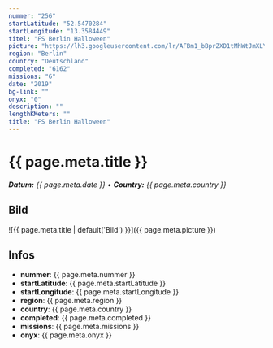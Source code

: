 ```yaml
---
nummer: "256"
startLatitude: "52.5470284"
startLongitude: "13.3584449"
titel: "FS Berlin Halloween"
picture: "https://lh3.googleusercontent.com/lr/AFBm1_bBprZXD1tMhWtJmXLYBdKAEQT21iz_pPhjOynvkf7ellUMVH1HlK0NeWkckcycr5_4a5pMc5R57XKy7jR6QIBK2tYUBP4rJXvB0gzYtIMv6KUmRtttkFBjRiH9HyfP3pHSDQ5rbhuqhFWZ6HjOBd8wnUN7r5aNEYO5-SzF9IJgSpcVttNmIAVrdJxovtZAXBKTigxys5vYPX1bCscUEVpcqQUBKi6-Xi7kny2S6W0Sde4-q7-3eLVA1MowNU5dxsexZVM4-ymHuy15ZDRWI9rNsR77crnYCodz5AQGJYD-G1sThy_qs5rMDuZ67Xq5L4vPpkEMYiDAGs0ZsqJYh7mBj-JaQPjvJgyqiHKjMmKIR1AYbjl8BbfwWRpKW6XFc2aGo3yiGqE1vhcQQ1WhxLcd6HCiNCh_GcTGOn7XJ7Hl5f6mbbY18dAjUy_bIPJCN6ETgNftPXtx4hLvHz078fYTkpjmbXuSJPqtv4WLc8Ar7yIPtAd_SsYx0UrQHm_8O0w7OUyeOxkiaOU7WLcek4wIu-MFVFvG9Fu2EkCnRReKy6TPwYCt1ciaM9hUk1sRQYngUsTwDJEK71pLfxQMPKXUBSer3FydE6d6fR4sNi5dq8_2P7c7LlGyn3UBzp0l6jB0O8rehWpDf5YD1tMwjWsNPYgVdBnxxFuiVuDSyjepV9YQOxPHdKMWMSO-wSdXCy7OEvXEHkC8TWwrnfrpRl9gxktiJQ4RggTd8xnzGi8zHW9azAZiOUJRHv421FOHI0tXMvst_7MqxRkRaceRZGgCuvkjjqyBB_snIDGQAR9iIjKjg5BTqNAM9XuObHKu6984DaYh_yfdkulNPtlIcr50JdX6rfM"
region: "Berlin"
country: "Deutschland"
completed: "6162"
missions: "6"
date: "2019"
bg-link: ""
onyx: "0"
description: ""
lengthKMeters: ""
title: "FS Berlin Halloween"
---
```


# {{ page.meta.title }}
_**Datum:** {{ page.meta.date }} • **Country:** {{ page.meta.country }}_

## Bild
![{{ page.meta.title | default('Bild') }}]({{ page.meta.picture }})

## Infos
- **nummer**: {{ page.meta.nummer }}
- **startLatitude**: {{ page.meta.startLatitude }}
- **startLongitude**: {{ page.meta.startLongitude }}
- **region**: {{ page.meta.region }}
- **country**: {{ page.meta.country }}
- **completed**: {{ page.meta.completed }}
- **missions**: {{ page.meta.missions }}
- **onyx**: {{ page.meta.onyx }}

